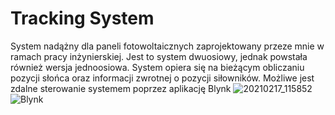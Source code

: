 # Tracking System
System nadążny dla paneli fotowoltaicznych zaprojektowany przeze mnie w ramach pracy inżynierskiej.
Jest to system dwuosiowy, jednak powstała również wersja jednoosiowa.
System opiera się na bieżącym obliczaniu pozycji słońca oraz informacji zwrotnej o pozycji siłowników.
Możliwe jest zdalne sterowanie systemem poprzez aplikację Blynk
![20210217_115852](https://user-images.githubusercontent.com/92733509/139076391-fccdede9-7e69-4a2c-bb85-073c28c09478.jpg) ![Blynk](https://user-images.githubusercontent.com/92733509/139075850-db8c0d3a-0eb2-4b4e-85a6-49a19ccf4ab2.jpg)

